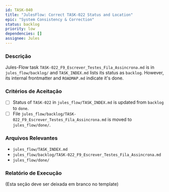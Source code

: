 ```yaml
---
id: TASK-040
title: "JulesFlow: Correct TASK-022 Status and Location"
epic: "System Consistency & Correction"
status: backlog
priority: low
dependencies: []
assignee: Jules
---
```


### Descrição

Jules-Flow task `TASK-022_F9_Escrever_Testes_Fila_Assincrona.md` is in `jules_flow/backlog/` and `TASK_INDEX.md` lists its status as `backlog`. However, its internal frontmatter and `ROADMAP.md` indicate it's done.

### Critérios de Aceitação

- [ ] Status of `TASK-022` in `jules_flow/TASK_INDEX.md` is updated from `backlog` to `done`.
- [ ] File `jules_flow/backlog/TASK-022_F9_Escrever_Testes_Fila_Assincrona.md` is moved to `jules_flow/done/`.

### Arquivos Relevantes

* `jules_flow/TASK_INDEX.md`
* `jules_flow/backlog/TASK-022_F9_Escrever_Testes_Fila_Assincrona.md`
* `jules_flow/done/`

### Relatório de Execução

(Esta seção deve ser deixada em branco no template)
